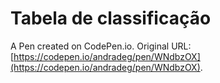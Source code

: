 # Tabela de classificação

A Pen created on CodePen.io. Original URL: [https://codepen.io/andradeg/pen/WNdbzOX](https://codepen.io/andradeg/pen/WNdbzOX).


